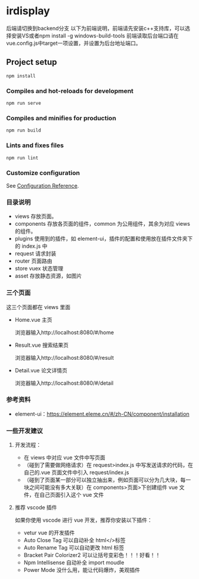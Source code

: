 # irdisplay


后端请切换到backend分支
以下为前端说明，前端请先安装c++支持库，可以选择安装VS或者npm install -g windows-build-tools
前端读取后台端口请在vue.config.js中target一项设置，并设置为后台地址端口。

## Project setup

```
npm install
```

### Compiles and hot-reloads for development

```
npm run serve
```

### Compiles and minifies for production

```
npm run build
```

### Lints and fixes files

```
npm run lint
```

### Customize configuration

See [Configuration Reference](https://cli.vuejs.org/config/).

### 目录说明

- views 存放页面。
- components 存放各页面的组件，common 为公用组件，其余为对应 views 的组件。
- plugins 使用到的插件，如 element-ui，插件的配置和使用放在插件文件夹下的 index.js 中
- request 请求封装
- router 页面路由
- store vuex 状态管理
- asset 存放静态资源，如图片

### 三个页面

这三个页面都在 views 里面

- Home.vue 主页

  浏览器输入http://localhost:8080/#/home

- Result.vue 搜索结果页

  浏览器输入http://localhost:8080/#/result

- Detail.vue 论文详情页

  浏览器输入http://localhost:8080/#/detail

### 参考资料

- element-ui：https://element.eleme.cn/#/zh-CN/component/installation

### 一些开发建议

1. 开发流程：

   - 在 views 中对应 vue 文件中写页面
   - （碰到了需要做网络请求）在 request>index.js 中写发送请求的代码，在自己的.vue 页面文件中引入 request/index.js
   - （碰到了页面某一部分可以独立抽出来，例如页面可以分为几大块，每一块之间可能没有多大关联）在 components>页面>下创建组件 vue 文件，在自己页面引入这个 vue 文件

2. 推荐 vscode 插件

   如果你使用 vscode 进行 vue 开发，推荐你安装以下插件：

   - vetur vue 的开发插件
   - Auto Close Tag 可以自动补全 html</>标签
   - Auto Rename Tag 可以自动更改 html 标签
   - Bracket Pair Colorizer2 可以让括号变彩色！！！好看！！
   - Npm Intellisense 自动补全 import moudle
   - Power Mode 没什么用，能让代码爆炸，美观插件
